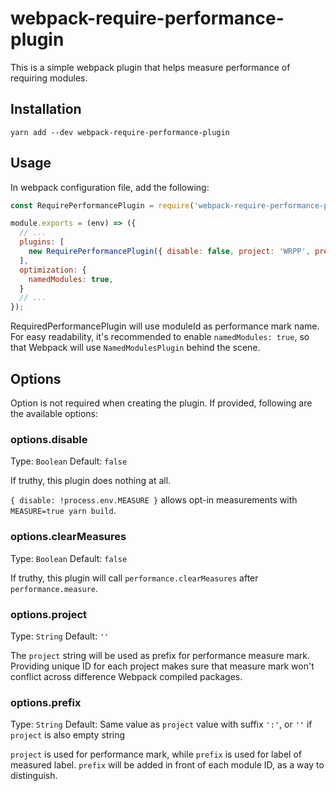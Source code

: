 # webpack-require-performance-plugin

This is a simple webpack plugin that helps measure performance of requiring modules.

## Installation

```shell
yarn add --dev webpack-require-performance-plugin
```

## Usage

In webpack configuration file, add the following:

```javascript
const RequirePerformancePlugin = require('webpack-require-performance-plugin');

module.exports = (env) => ({
  // ...
  plugins: [
    new RequirePerformancePlugin({ disable: false, project: 'WRPP', prefix: 'plugin' }),
  ],
  optimization: {
    namedModules: true,
  }
  // ...
});
```

RequiredPerformancePlugin will use moduleId as performance mark name. For easy readability, it's recommended to enable `namedModules: true`, so that Webpack will use `NamedModulesPlugin` behind the scene.

## Options

Option is not required when creating the plugin. If provided, following are the available options:

### options.disable

Type: `Boolean`
Default: `false`

If truthy, this plugin does nothing at all.

`{ disable: !process.env.MEASURE }` allows opt-in measurements with `MEASURE=true yarn build`.

### options.clearMeasures

Type: `Boolean`
Default: `false`

If truthy, this plugin will call `performance.clearMeasures` after `performance.measure`.

### options.project

Type: `String`
Default: `''`

The `project` string will be used as prefix for performance measure mark. Providing unique ID for each project makes sure that measure mark won't conflict across difference Webpack compiled packages.

### options.prefix

Type: `String`
Default: Same value as `project` value with suffix `':'`, or `''` if `project` is also empty string

`project` is used for performance mark, while `prefix` is used for label of measured label. `prefix` will be added in front of each module ID, as a way to distinguish.
